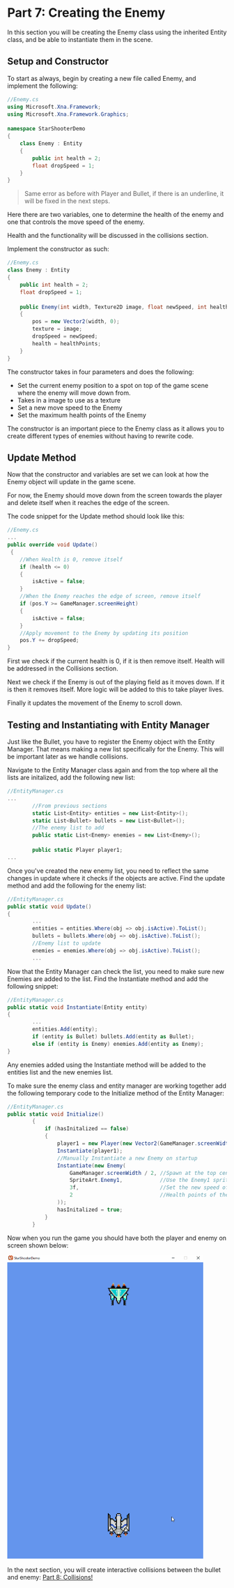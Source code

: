 # Part 7: Creating the Enemy

In this section you will be creating the Enemy class using the inherited Entity class, and be able to instantiate them in the scene.

## Setup and Constructor
To start as always, begin by creating a new file called Enemy, and implement the following:
```csharp
//Enemy.cs
using Microsoft.Xna.Framework;
using Microsoft.Xna.Framework.Graphics;

namespace StarShooterDemo
{
    class Enemy : Entity
    {
        public int health = 2;
        float dropSpeed = 1;
    }
}
```
> Same error as before with Player and Bullet, if there is an underline, it will be fixed in the next steps.

Here there are two variables, one to determine the health of the enemy and one that controls the move speed of the enemy.

Health and the functionality will be discussed in the collisions section.

Implement the constructor as such:
```csharp
//Enemy.cs
class Enemy : Entity
{
    public int health = 2;
    float dropSpeed = 1;
        
    public Enemy(int width, Texture2D image, float newSpeed, int healthPoints)
    {
        pos = new Vector2(width, 0);
        texture = image;
        dropSpeed = newSpeed;
        health = healthPoints;
    }
}
```
The constructor takes in four parameters and does the following:
* Set the current enemy position to a spot on top of the game scene where the enemy will move down from.
* Takes in a image to use as a texture
* Set a new move speed to the Enemy
* Set the maximum health points of the Enemy

The constructor is an important piece to the Enemy class as it allows you to create different types of enemies without having to rewrite code. 

## Update Method

Now that the constructor and variables are set we can look at how the Enemy object will update in the game scene.

For now, the Enemy should move down from the screen towards the player and delete itself when it reaches the edge of the screen.

The code snippet for the Update method should look like this:

```csharp
//Enemy.cs
...
public override void Update() 
 {
    //When Health is 0, remove itself
    if (health <= 0) 
    {
        isActive = false;
    }
    //When the Enemy reaches the edge of screen, remove itself
    if (pos.Y >= GameManager.screenHeight)
    {
        isActive = false;
    }
    //Apply movement to the Enemy by updating its position
    pos.Y += dropSpeed;
}
```
First we check if the current health is 0, if it is then remove itself. Health will be addressed in the Collisions section.

Next we check if the Enemy is out of the playing field as it moves down. If it is then it removes itself. More logic will be added to this to take player lives.

Finally it updates the movement of the Enemy to scroll down.

## Testing and Instantiating with Entity Manager

Just like the Bullet, you have to register the Enemy object with the Entity Manager. That means making a new list specifically for the Enemy. This will be important later as we handle collisions.

Navigate to the Entity Manager class again and from the top where all the lists are initalized, add the following new list:
```csharp
//EntityManager.cs
...
        //From previous sections
        static List<Entity> entities = new List<Entity>();
        static List<Bullet> bullets = new List<Bullet>();
        //The enemy list to add
        public static List<Enemy> enemies = new List<Enemy>();
        
        public static Player player1;    
...
```

Once you've created the new enemy list, you need to reflect the same changes in update where it checks if the objects are active. Find the update method and add the following for the enemy list:
```csharp
//EntityManager.cs
public static void Update() 
{
        ...
        entities = entities.Where(obj => obj.isActive).ToList();
        bullets = bullets.Where(obj => obj.isActive).ToList();
        //Enemy list to update
        enemies = enemies.Where(obj => obj.isActive).ToList();
        ...
```

Now that the Entity Manager can check the list, you need to make sure new Enemies are added to the list. Find the Instantiate method and add the following snippet:
```csharp
//EntityManager.cs
public static void Instantiate(Entity entity) 
{
        ...
        entities.Add(entity);
        if (entity is Bullet) bullets.Add(entity as Bullet);
        else if (entity is Enemy) enemies.Add(entity as Enemy);
}
```

Any enemies added using the Instantiate method will be added to the entities list and the new enemies list.

To make sure the enemy class and entity manager are working together add the following temporary code to the Initialize method of the Entity Manager:

```csharp
//EntityManager.cs
public static void Initialize()
        {
            if (hasInitalized == false)
            {
                player1 = new Player(new Vector2(GameManager.screenWidth / 2, GameManager.screenHeight - 200), SpriteArt.Player);
                Instantiate(player1);
                //Manually Instantiate a new Enemy on startup
                Instantiate(new Enemy(
                    GameManager.screenWidth / 2, //Spawn at the top center
                    SpriteArt.Enemy1,            //Use the Enemy1 sprite from SpriteArt
                    3f,                          //Set the new speed of Enemy to 3
                    2                            //Health points of the Enemy
                ));
                hasInitalized = true;
            }
        }
```

Now when you run the game you should have both the player and enemy on screen shown below:

![](https://github.com/AlexJeter17/MonoGameStarShooter/blob/main/Docs/Content/7_EnemyDemo.gif)

In the next section, you will create interactive collisions between the bullet and enemy: [Part 8: Collisions!]()
